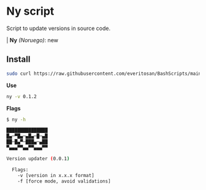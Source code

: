 # Ny script
Script to update versions in source code.

| **Ny** *(Noruego)*: new

## Install

```bash
sudo curl https://raw.githubusercontent.com/everitosan/BashScripts/main/ny/ny.sh -o /usr/local/bin/ny && sudo chmod +X /usr/local/bin/ny
```


**Use**

```bash
ny -v 0.1.2
```

**Flags**

```bash 
$ ny -h

███████████████
█▄─▀█▄─▄█▄─█─▄█
██─█▄▀─███▄─▄██
▀▄▄▄▀▀▄▄▀▀▄▄▄▀▀  

Version updater (0.0.1)

  Flags:
    -v [version in x.x.x format]
    -f [force mode, avoid validations]

```
